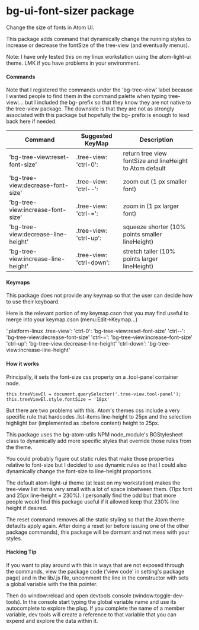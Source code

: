 # bg-ui-font-sizer package

Change the size of fonts in Atom UI.

This package adds command that dynamically change the running styles to increase or decrease the fontSize of the tree-view (and eventually menus).

Note: I have only tested this on my linux workstation using the atom-light-ui theme. LMK if you have problems in your environment.

#### Commands

Note that I registered the commands under the 'bg-tree-view' label because I wanted people to find them in the command palette when
typing tree-view:... but I included the bg- prefix so that they know they are not native to the tree-view package. The downside is that
they are not as strongly associated with this package but hopefully the bg- prefix is enough to lead back here if needed.

| Command                            | Suggested KeyMap          | Description
|---                                 |---                        |---
|'bg-tree-view:reset-font-size'      | .tree-view: 'ctrl-0':     | return tree view fontSize and lineHeight to Atom default
|'bg-tree-view:decrease-font-size'   | .tree-view: 'ctrl--':     | zoom out (1 px smaller font)
|'bg-tree-view:increase-font-size'   | .tree-view: 'ctrl-=':     | zoom in (1 px larger font)
|'bg-tree-view:decrease-line-height' | .tree-view: 'ctrl-up':    | squeeze shorter (10% points smaller lineHeight)
|'bg-tree-view:increase-line-height' | .tree-view: 'ctrl-down':  | stretch taller (10% points larger lineHeight)


#### Keymaps

This package does not provide any keymap so that the user can decide how to use their keyboard.

Here is the relevant portion of my keymap.cson that you may find useful to merge into your keymap.cson (menu:Edit->Keymap...)

'.platform-linux .tree-view':
  'ctrl-0': 'bg-tree-view:reset-font-size'
  'ctrl--': 'bg-tree-view:decrease-font-size'
  'ctrl-=': 'bg-tree-view:increase-font-size'
  'ctrl-up': 'bg-tree-view:decrease-line-height'
  'ctrl-down': 'bg-tree-view:increase-line-height'

#### How it works

Principally, it sets the font-size css property on a .tool-panel container node.

	this.treeViewEl = document.querySelector('.tree-view.tool-panel');
	this.treeViewEl.style.fontSize = '18px'

But there are two problems with this. Atom's themes css include a very specific rule that hardcodes .list-items line-height to 25px
and the selection highlight bar (implemented as ::before content) height to 25px.

This package uses the bg-atom-utils NPM node_module's BGStylesheet class to dynamically add more specific styles that override those
rules from the theme. 

You could probably figure out static rules that make those properties relative to font-size but I decided to use dynamic rules so that
I could also dynamically change the font-size to line-height proportions.

The default atom-light-ui theme (at least on my workstation) makes the tree-view list items very small with a lot of space inbetween
them.  (11px font and 25px line-height = 230%).  I personally find the odd but that more people would find this package useful if
it allowed keep that 230% line height if desired.

The reset command removes all the static styling so that the Atom theme defaults apply again. After doing a reset (or before issuing
one of the other package commands), this package will be dormant and not mess with your styles.  

#### Hacking Tip

If you want to play around with this in ways that are not exposed through the commands, view the package code ('view code' in setting's package page) 
and in the lib/<packageName>.js file, uncomment the line in the constructor with sets a global variable with the this pointer.

Then do window:reload and open devtools console (window:toggle-dev-tools). In the console start typing the global variable name and use
its autocomplete to explore the plug. If you complete the name of a member variable, dev tools will create a reference to that variable
that you can expend and explore the data within it. 
